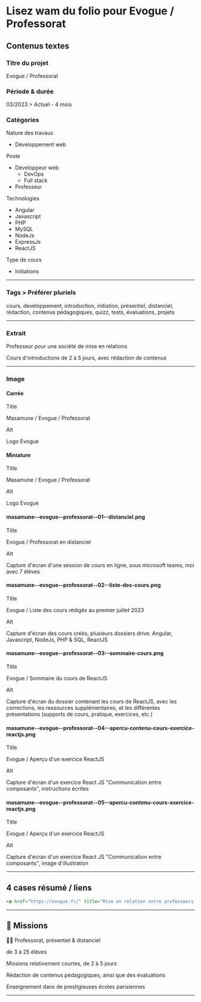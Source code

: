 # Lisez wam du folio pour Evogue / Professorat

## Contenus textes

### Titre du projet

Evogue / Professorat

### Période & durée

03/2023 > Actuel - 4 mois

### Catégories

Nature des travaux

- Développement web

Poste

- Développeur web
  - DevOps
  - Full stack
- Professeur

Technologies

- Angular
- Javascript
- PHP
- MySQL
- NodeJs
- ExpressJs
- ReactJS

Type de cours

- Initiations

---

### Tags > Préférer pluriels

cours, developpement, introduction, initiation, présentiel, distanciel, rédaction, contenus pédagogiques, quizz, tests, évaluations, projets

---

### Extrait

Professeur pour une société de mise en relations

Cours d'introductions de 2 à 5 jours, avec rédaction de contenus

---

### Image

#### Carrée

Title

Masamune / Evogue / Professorat

Alt

Logo Evogue

#### Miniature

Title

Masamune / Evogue / Professorat

Alt

Logo Evogue

#### masamune--evogue--professorat--01--distanciel.png

Title

Evogue / Professorat en distanciel

Alt

Capture d'écran d'une session de cours en ligne, sous microsoft teams, moi avec 7 élèves

#### masamune--evogue--professorat--02--liste-des-cours.png

Title

Evogue / Liste des cours rédigés au premier juillet 2023

Alt

Capture d'écran des cours créés, plusieurs dossiers drive: Angular, Javascript, NodeJs, PHP & SQL, ReactJS

#### masamune--evogue--professorat--03--sommaire-cours.png

Title

Evogue / Sommaire du cours de ReactJS

Alt

Capture d'écran du dossier contenant les cours de ReactJS, avec les corrections, les ressources supplémentaires, et les différentes présentations (supports de cours, pratique, exercices, etc.)

#### masamune--evogue--professorat--04--apercu-contenu-cours-exercice-reactjs.png

Title

Evogue / Aperçu d'un exercice ReactJS

Alt

Capture d'écran d'un exercice React JS "Communication entre composants", instructions écrites

#### masamune--evogue--professorat--05--apercu-contenu-cours-exercice-reactjs.png

Title

Evogue / Aperçu d'un exercice ReactJS

Alt

Capture d'écran d'un exercice React JS "Communication entre composants", image d'illustration

---

## 4 cases résumé / liens

```html
<a href="https://evogue.fr/" title="Mise en relation entre professeurs & organismes de formations" target="_blank" rel="nofollow">Site de l'entreprise</a>
```

---

## 🎯 Missions

👨‍🏫 Professorat, présentiel & distanciel

de 3 à 25 élèves

Missions relativement courtes, de 2 à 5 jours

Rédaction de contenus pédagogiques, ainsi que des évaluations

Enseignement dans de prestigieuses écoles parisiennes

---
